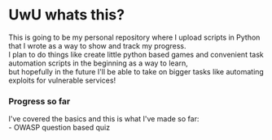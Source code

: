 # UwU whats this?
This is going to be my personal repository where I upload scripts in Python that I wrote as a way to show and track my progress.</br> 
I plan to do things like create little python based games and convenient task automation scripts in the beginning as a way to learn,</br> 
but hopefully in the future I'll be able to take on bigger tasks like automating exploits for vulnerable services! 

<h3>Progress so far</h3>
I've covered the basics and this is what I've made so far: <br>
- OWASP question based quiz
